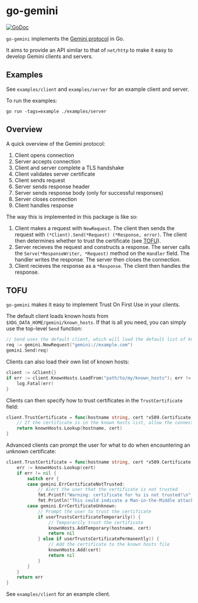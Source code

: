 # go-gemini

[![GoDoc](https://godoc.org/git.sr.ht/~adnano/go-gemini?status.svg)](https://godoc.org/git.sr.ht/~adnano/go-gemini)

`go-gemini` implements the [Gemini protocol](https://gemini.circumlunar.space)
in Go.

It aims to provide an API similar to that of `net/http` to make it easy to
develop Gemini clients and servers.

## Examples

See `examples/client` and `examples/server` for an example client and server.

To run the examples:

	go run -tags=example ./examples/server

## Overview

A quick overview of the Gemini protocol:

1. Client opens connection
2. Server accepts connection
3. Client and server complete a TLS handshake
4. Client validates server certificate
5. Client sends request
6. Server sends response header
7. Server sends response body (only for successful responses)
8. Server closes connection
9. Client handles response

The way this is implemented in this package is like so:

1. Client makes a request with `NewRequest`. The client then sends the request
	with `(*Client).Send(*Request) (*Response, error)`. The client then determines whether
	to trust the certificate (see [TOFU](#tofu)).
2. Server recieves the request and constructs a response.
	The server calls the `Serve(*ResponseWriter, *Request)` method on the
	`Handler` field. The handler writes the response. The server then closes
	the connection.
3. Client recieves the response as a `*Response`. The client then handles the
	response.

## TOFU

`go-gemini` makes it easy to implement Trust On First Use in your clients.

The default client loads known hosts from `$XDG_DATA_HOME/gemini/known_hosts`.
If that is all you need, you can simply use the top-level `Send` function:

```go
// Send uses the default client, which will load the default list of known hosts.
req := gemini.NewRequest("gemini://example.com")
gemini.Send(req)
```

Clients can also load their own list of known hosts:

```go
client := &Client{}
if err := client.KnownHosts.LoadFrom("path/to/my/known_hosts"); err != nil {
	log.Fatal(err)
}
```

Clients can then specify how to trust certificates in the `TrustCertificate`
field:

```go
client.TrustCertificate = func(hostname string, cert *x509.Certificate, knownHosts *gemini.KnownHosts) error {
	// If the certificate is in the known hosts list, allow the connection
	return knownHosts.Lookup(hostname, cert)
}
```

Advanced clients can prompt the user for what to do when encountering an unknown certificate:

```go
client.TrustCertificate = func(hostname string, cert *x509.Certificate, knownHosts *gemini.KnownHosts) error {
	err := knownHosts.Lookup(cert)
	if err != nil {
		switch err {
		case gemini.ErrCertificateNotTrusted:
			// Alert the user that the certificate is not trusted
			fmt.Printf("Warning: certificate for %s is not trusted!\n", hostname)
			fmt.Println("This could indicate a Man-in-the-Middle attack.")
		case gemini.ErrCertificateUnknown:
			// Prompt the user to trust the certificate
			if userTrustsCertificateTemporarily() {
				// Temporarily trust the certificate
				knownHosts.AddTemporary(hostname, cert)
				return nil
			} else if userTrustsCertificatePermanently() {
				// Add the certificate to the known hosts file
				knownHosts.Add(cert)
				return nil
			}
		}
	}
	return err
}
```

See `examples/client` for an example client.
